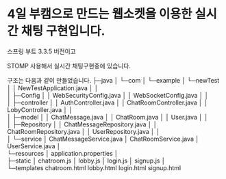# 4일 부캠으로 만드는 웹소켓을 이용한 실시간 채팅 구현입니다.

스프링 부트 3.3.5 버전이고

STOMP 사용해서 실시간 채팅구현중에 있습니다.

구조는 다음과 같이 만들었습니다.
├─java
│  └─com
│      └─example
│          └─newTest
│              │  NewTestApplication.java
│              │  
│              ├─Config
│              │      WebSecurityConfig.java
│              │      WebSocketConfig.java
│              │      
│              ├─controller
│              │      AuthController.java
│              │      ChatRoomController.java
│              │      LobyController.java
│              │      
│              ├─model
│              │      ChatMessage.java
│              │      ChatRoom.java
│              │      User.java
│              │      
│              ├─Repository
│              │      ChatMessageRepository.java
│              │      ChatRoomRepository.java
│              │      UserRepository.java
│              │      
│              └─service
│                      ChatMessageService.java
│                      ChatRoomService.java
│                      UserService.java
│                      
└─resources
    │  application.properties
    │  
    ├─static
    │      chatroom.js
    │      lobby.js
    │      login.js
    │      signup.js
    │      
    └─templates
            chatroom.html
            lobby.html
            login.html
            signup.html
            
